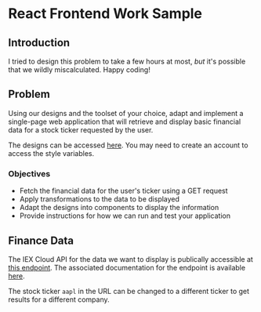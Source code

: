 # React Frontend Work Sample

## Introduction

I tried to design this problem to take a few hours at most, _but_ it's possible that we wildly miscalculated. Happy coding!


## Problem

Using our designs and the toolset of your choice, adapt and implement a single-page web application that will retrieve and display basic financial data for a stock ticker requested by the user.

The designs can be accessed [here](https://www.figma.com/file/EyV3tnyUtT9R1KHzNEE8Ol/Picwell-Work-Sample?node-id=0%3A1). You may need to create an account to access the style variables.


### Objectives

* Fetch the financial data for the user's ticker using a GET request
* Apply transformations to the data to be displayed
* Adapt the designs into components to display the information
* Provide instructions for how we can run and test your application


## Finance Data

The IEX Cloud API for the data we want to display is publically accessible at [this endpoint](https://sandbox.iexapis.com/stable/stock/aapl/quote?token=Tsk_678b4f8a0c3b4032b11c7568fb24dc17). The associated documentation for the endpoint is available [here](https://iexcloud.io/docs/api/#quote).

The stock ticker `aapl` in the URL can be changed to a different ticker to get results for a different company.
